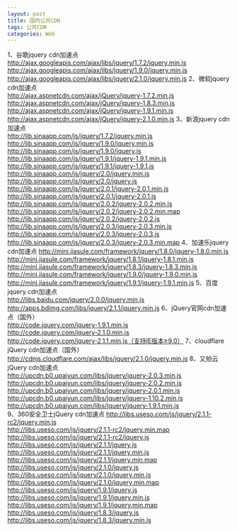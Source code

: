 ```yaml
---
layout: post
title: 国内公共CDN
tags: 公共CDN
categories: Web
---
```






1、谷歌jquery cdn加速点  
http://ajax.googleapis.com/ajax/libs/jquery/1.7.2/jquery.min.js  
http://ajax.googleapis.com/ajax/libs/jquery/1.9.0/jquery.min.js  
http://ajax.googleapis.com/ajax/libs/jquery/2.1.0/jquery.min.js
2、微软jquery cdn加速点  
http://ajax.aspnetcdn.com/ajax/jQuery/jquery-1.7.2.min.js  
http://ajax.aspnetcdn.com/ajax/jQuery/jquery-1.8.3.min.js  
http://ajax.aspnetcdn.com/ajax/jQuery/jquery-1.9.1.min.js  
http://ajax.aspnetcdn.com/ajax/jQuery/jquery-2.1.0.min.js
3、新浪jquery cdn加速点  
http://lib.sinaapp.com/js/jquery/1.7.2/jquery.min.js  
http://lib.sinaapp.com/js/jquery/1.9.0/jquery.min.js  
http://lib.sinaapp.com/js/jquery/1.9.0/jquery.js  
http://lib.sinaapp.com/js/jquery/1.9.1/jquery-1.9.1.min.js  
http://lib.sinaapp.com/js/jquery/1.9.1/jquery-1.9.1.js  
http://lib.sinaapp.com/js/jquery/2.0/jquery.min.js  
http://lib.sinaapp.com/js/jquery/2.0/jquery.js  
http://lib.sinaapp.com/js/jquery/2.0.1/jquery-2.0.1.min.js  
http://lib.sinaapp.com/js/jquery/2.0.1/jquery-2.0.1.js  
http://lib.sinaapp.com/js/jquery/2.0.2/jquery-2.0.2.min.js  
http://lib.sinaapp.com/js/jquery/2.0.2/jquery-2.0.2.min.map  
http://lib.sinaapp.com/js/jquery/2.0.2/jquery-2.0.2.js  
http://lib.sinaapp.com/js/jquery/2.0.3/jquery-2.0.3.min.js  
http://lib.sinaapp.com/js/jquery/2.0.3/jquery-2.0.3.js  
http://lib.sinaapp.com/js/jquery/2.0.3/jquery-2.0.3.min.map
4、加速乐jquery cdn加速点
http://mini.jiasule.com/framework/jquery/1.8.0/jquery-1.8.0.min.js  
http://mini.jiasule.com/framework/jquery/1.8.1/jquery-1.8.1.min.js  
http://mini.jiasule.com/framework/jquery/1.8.3/jquery-1.8.3.min.js  
http://mini.jiasule.com/framework/jquery/1.9.0/jquery-1.9.0.min.js  
http://mini.jiasule.com/framework/jquery/1.9.1/jquery-1.9.1.min.js
5、百度jquery cdn加速点  
http://libs.baidu.com/jquery/2.0.0/jquery.min.js  
http://apps.bdimg.com/libs/jquery/2.1.1/jquery.min.js
6、jQuery官网cdn加速点（国外）  
http://code.jquery.com/jquery-1.9.1.min.js  
http://code.jquery.com/jquery-2.1.0.min.js  
http://code.jquery.com/jquery-2.1.1.min.js（支持IE版本≥9.0）
7、cloudflare jQuery cdn加速点（国外）  
http://cdnjs.cloudflare.com/ajax/libs/jquery/2.1.0/jquery.min.js
8、又拍云jQuery cdn加速点  
http://upcdn.b0.upaiyun.com/libs/jquery/jquery-2.0.3.min.js  
http://upcdn.b0.upaiyun.com/libs/jquery/jquery-2.0.2.min.js  
http://upcdn.b0.upaiyun.com/libs/jquery/jquery-2.0.1.min.js  
http://upcdn.b0.upaiyun.com/libs/jquery/jquery-1.10.2.min.js  
http://upcdn.b0.upaiyun.com/libs/jquery/jquery-1.9.1.min.js  
9、360安全卫士jQuery cdn加速点
http://libs.useso.com/js/jquery/2.1.1-rc2/jquery.min.js  
http://libs.useso.com/js/jquery/2.1.1-rc2/jquery.min.map  
http://libs.useso.com/js/jquery/2.1.1-rc2/jquery.js  
http://libs.useso.com/js/jquery/2.1.1/jquery.js  
http://libs.useso.com/js/jquery/2.1.1/jquery.min.js  
http://libs.useso.com/js/jquery/2.1.1/jquery.min.map  
http://libs.useso.com/js/jquery/2.1.0/jquery.js  
http://libs.useso.com/js/jquery/2.1.0/jquery.min.js  
http://libs.useso.com/js/jquery/2.1.0/jquery.min.map  
http://libs.useso.com/js/jquery/1.9.1/jquery.js  
http://libs.useso.com/js/jquery/1.9.1/jquery.min.js  
http://libs.useso.com/js/jquery/1.9.1/jquery.min.map  
http://libs.useso.com/js/jquery/1.8.3/jquery.js  
http://libs.useso.com/js/jquery/1.8.3/jquery.min.js



